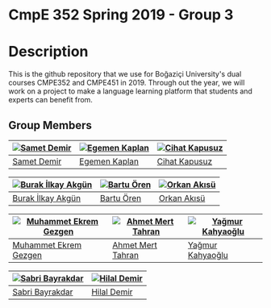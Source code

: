 # CmpE 352 Spring 2019 - Group 3

# Description

This is the github repository that we use for Boğaziçi University's dual courses CMPE352 and CMPE451 in 2019. Through out the year, we will work on a project to make a language learning platform that students and experts can benefit from. 


## Group Members
[![Samet Demir](https://avatars0.githubusercontent.com/u/18217607?s=460&v=4)](https://github.com/bounswe/bounswe2019group3/wiki/Samet-Demir) | [![Egemen Kaplan](https://avatars1.githubusercontent.com/u/22966868?s=460&v=4)](https://github.com/bounswe/bounswe2019group3/wiki/Egemen-Kaplan) | [![Cihat Kapusuz](https://avatars0.githubusercontent.com/u/44052787?s=460&v=4)](https://github.com/bounswe/bounswe2019group3/wiki/Cihat-Kapusuz) |  
|---|---|---|
|[Samet Demir](https://github.com/bounswe/bounswe2019group3/wiki/Samet-Demir) | [Egemen Kaplan](https://github.com/bounswe/bounswe2019group3/wiki/Egemen-Kaplan) | [Cihat Kapusuz](https://github.com/bounswe/bounswe2019group3/wiki/Cihat-Kapusuz) | 


[![Burak İlkay Akgün](https://avatars2.githubusercontent.com/u/44066588?s=460&v=4)](https://github.com/bounswe/bounswe2019group3/wiki/Burak-İlkay-Akgün) | [![Bartu Ören](https://avatars0.githubusercontent.com/u/32355842?s=460&v=4)](https://github.com/bounswe/bounswe2019group3/wiki/Bartu-Ören) | [![Orkan Akısü](https://avatars0.githubusercontent.com/u/36167517?s=460&v=4)](https://github.com/bounswe/bounswe2019group3/wiki/Orkan-Akısü) |
|---|---|---|
|[Burak İlkay Akgün](https://github.com/bounswe/bounswe2019group3/wiki/Burak-İlkay-Akgün) | [Bartu Ören](https://github.com/bounswe/bounswe2019group3/wiki/Bartu-Ören) | [Orkan Akısü](https://github.com/bounswe/bounswe2019group3/wiki/Orkan-Akısü) 


[![Muhammet Ekrem Gezgen](https://avatars0.githubusercontent.com/u/47948423?s=400&v=4)](https://github.com/bounswe/bounswe2019group3/wiki/Muhammet-Ekrem-Gezgen)| [![Ahmet Mert Tahran](https://avatars2.githubusercontent.com/u/44242500?s=460&v=4)](https://github.com/bounswe/bounswe2019group3/wiki/Ahmet-Mert-Tahran) | [![Yağmur Kahyaoğlu](https://avatars0.githubusercontent.com/u/32355500?s=460&v=4)](https://github.com/bounswe/bounswe2019group3/wiki/Yağmur-Kahyaoğlu) |
|---|---|---|
|[Muhammet Ekrem Gezgen](https://github.com/bounswe/bounswe2019group3/wiki/Muhammet-Ekrem-Gezgen)| [Ahmet Mert Tahran](https://github.com/bounswe/bounswe2019group3/wiki/Ahmet-Mert-Tahran) | [Yağmur Kahyaoğlu](https://github.com/bounswe/bounswe2019group3/wiki/Yağmur-Kahyaoğlu) |

[![Sabri Bayrakdar](https://avatars0.githubusercontent.com/u/32673244?s=310&v=4)](https://github.com/bounswe/bounswe2019group3/wiki/Sabri-Bayrakdar) | [![Hilal Demir](https://avatars1.githubusercontent.com/u/32465046?s=400&u=d863895b92814db0c3fc99e20e811c9a54d17136&v=4)](https://github.com/bounswe/bounswe2019group3/wiki/Hilal-Demir)|
|---|---|
|[Sabri Bayrakdar](https://github.com/bounswe/bounswe2019group3/wiki/Sabri-Bayrakdar) | [Hilal Demir](https://github.com/bounswe/bounswe2019group3/wiki/Hilal-Demir)| 
